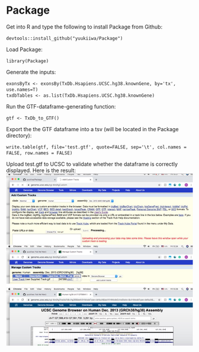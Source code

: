 # Package
Get into R and type the following to install Package from Github:
```
devtools::install_github("yuukiiwa/Package")
```
Load Package:
```
library(Package)
```
Generate the inputs:
```
exonsByTx <- exonsBy(TxDb.Hsapiens.UCSC.hg38.knownGene, by='tx', use.names=T)
txdbTables <- as.list(TxDb.Hsapiens.UCSC.hg38.knownGene)
```
Run the GTF-dataframe-generating function:
```
gtf <- TxDb_to_GTF()
```
Export the the GTF dataframe into a tsv (will be located in the Package directory):
```
write.table(gtf, file='test.gtf', quote=FALSE, sep='\t', col.names = FALSE, row.names = FALSE)
```
Upload test.gtf to UCSC to validate whether the dataframe is correctly displayed. Here is the result:
![Image](UCSC_compatible.png)
